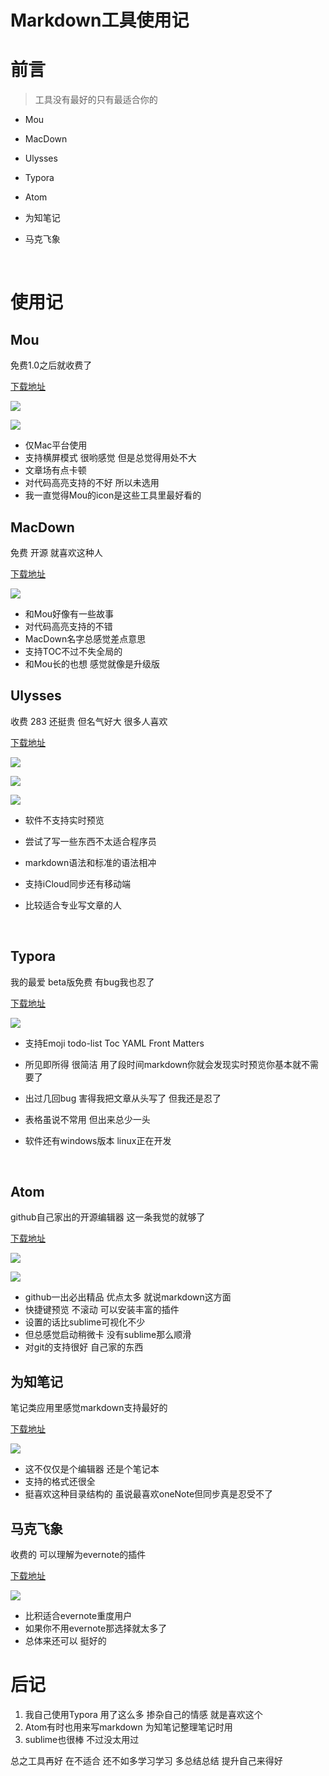 # Markdown工具使用记

# 前言

> 工具没有最好的只有最适合你的

- Mou

- MacDown

- Ulysses

- Typora

- Atom

- 为知笔记

- 马克飞象

  ​

# 使用记

## Mou

免费1.0之后就收费了

[下载地址](http://25.io/mou/)

![](http://7xuxck.com1.z0.glb.clouddn.com/Mou.png)

![](http://7xuxck.com1.z0.glb.clouddn.com/Mouvertical%20.png)

- 仅Mac平台使用
- 支持横屏模式 很哟感觉 但是总觉得用处不大
- 文章场有点卡顿
- 对代码高亮支持的不好 所以未选用 
- 我一直觉得Mou的icon是这些工具里最好看的

## MacDown

免费 开源 就喜欢这种人

[下载地址](http://macdown.uranusjr.com/)

![](http://7xuxck.com1.z0.glb.clouddn.com/MacDown.png)

- 和Mou好像有一些故事
- 对代码高亮支持的不错
- MacDown名字总感觉差点意思
- 支持TOC不过不失全局的
- 和Mou长的也想 感觉就像是升级版

## Ulysses

收费 283 还挺贵 但名气好大 很多人喜欢

[下载地址](https://itunes.apple.com/cn/app/ulysses/id623795237?mt=12&ign-mpt=uo%3D4)

![](http://7xuxck.com1.z0.glb.clouddn.com/Ulysses1.png)

![](http://7xuxck.com1.z0.glb.clouddn.com/Ulysses2.png)

![](http://7xuxck.com1.z0.glb.clouddn.com/Ulysses3.png)

- 软件不支持实时预览

- 尝试了写一些东西不太适合程序员

- markdown语法和标准的语法相冲

- 支持iCloud同步还有移动端

- 比较适合专业写文章的人 

  ​

## Typora

我的最爱 beta版免费 有bug我也忍了

[下载地址](http://www.typora.io/)

![](http://7xuxck.com1.z0.glb.clouddn.com/Typora.png)

- 支持Emoji todo-list Toc YAML Front Matters

- 所见即所得 很简洁 用了段时间markdown你就会发现实时预览你基本就不需要了

- 出过几回bug 害得我把文章从头写了 但我还是忍了

- 表格虽说不常用 但出来总少一头 

- 软件还有windows版本 linux正在开发

  ​

## Atom

github自己家出的开源编辑器 这一条我觉的就够了

[下载地址](https://atom.io)

![](http://7xuxck.com1.z0.glb.clouddn.com/AtomMd1.png)

![](http://7xuxck.com1.z0.glb.clouddn.com/AtomMd2.png)

- github一出必出精品 优点太多 就说markdown这方面
- 快捷键预览 不滚动 可以安装丰富的插件
- 设置的话比sublime可视化不少
- 但总感觉启动稍微卡 没有sublime那么顺滑
- 对git的支持很好 自己家的东西

## 为知笔记

笔记类应用里感觉markdown支持最好的

[下载地址](http://www.wiz.cn)

![](http://7xuxck.com1.z0.glb.clouddn.com/weizhi.png)

- 这不仅仅是个编辑器 还是个笔记本
- 支持的格式还很全
- 挺喜欢这种目录结构的 虽说最喜欢oneNote但同步真是忍受不了

## 马克飞象

收费的 可以理解为evernote的插件

[下载地址](http://pan.baidu.com/s/16soGY#path=%252F%25E9%25A9%25AC%25E5%2585%258B%25E9%25A3%259E%25E8%25B1%25A1%25E5%25AE%25A2%25E6%2588%25B7%25E7%25AB%25AF)

![](http://7xuxck.com1.z0.glb.clouddn.com/makefeixiang.png)

- 比积适合evernote重度用户
- 如果你不用evernote那选择就太多了
- 总体来还可以 挺好的

# 后记

1. 我自己使用Typora 用了这么多 掺杂自己的情感 就是喜欢这个
2. Atom有时也用来写markdown 为知笔记整理笔记时用
3. sublime也很棒 不过没太用过

总之工具再好 在不适合 还不如多学习学习 多总结总结 提升自己来得好